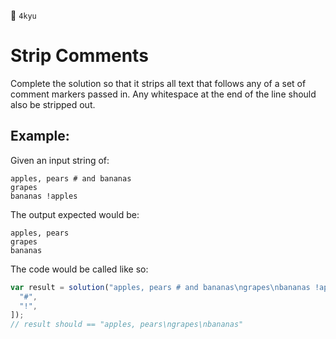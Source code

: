 🔵 `4kyu`

# Strip Comments

Complete the solution so that it strips all text that follows any of a set of comment markers passed in. Any whitespace at the end of the line should also be stripped out.

## Example:

Given an input string of:

```
apples, pears # and bananas
grapes
bananas !apples
```

The output expected would be:

```
apples, pears
grapes
bananas
```

The code would be called like so:

```javascript
var result = solution("apples, pears # and bananas\ngrapes\nbananas !apples", [
  "#",
  "!",
]);
// result should == "apples, pears\ngrapes\nbananas"
```
